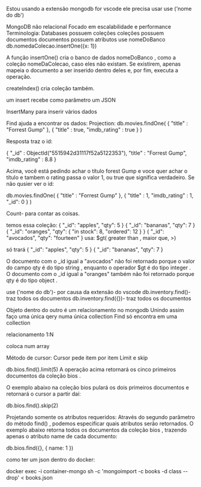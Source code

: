 Estou usando a extensão mongodb for vscode
ele precisa usar use ('nome do db')


MongoDB não relacional
Focado em escalabilidade e performance
Terminologia:
Databases possuem coleções 
coleções possuem documentos
documentos possuem atributos
use nomeDoBanco 
db.nomedaColecao.insertOne({x: 1})

 A função insertOne() cria  o banco de dados nomeDoBanco , como a coleção nomeDaColecao, caso eles não existam. Se existirem, apenas mapeia o documento a ser inserido dentro deles e, por fim, executa a operação.

 createIndex() cria coleção também.

 um insert recebe como parâmetro um JSON

 InsertMany para inserir vários dados

 Find ajuda a encontrar os dados:
Projection:
 db.movies.findOne(
    { "title" : "Forrest Gump" },
    { "title" : true, "imdb_rating" : true }
)

Resposta traz o id: 

{
    "_id" : ObjectId("5515942d31117f52a5122353"),
    "title" : "Forrest Gump",
    "imdb_rating" : 8.8
}

Acima, você está pedindo achar o título forest Gump e voce quer achar o título e tambem o rating
passa o valor 1, ou true que significa verdadeiro.
Se não qusier ver o id:

db.movies.findOne(
    { "title" : "Forrest Gump" },
    { "title" : 1, "imdb_rating" : 1, "_id": 0 }
)

Count- para contar as coisas.

temos essa coleção:
{ "_id": "apples", "qty": 5 }
{ "_id": "bananas", "qty": 7 }
{ "_id": "oranges", "qty": { "in stock": 8, "ordered": 12 } }
{ "_id": "avocados", "qty": "fourteen" }
usa:
$gt( greater than , maior que, >)


só trará 
{ "_id": "apples", "qty": 5 }
{ "_id": "bananas", "qty": 7 }

O documento com o _id igual a "avocados" não foi retornado porque o valor do campo qty é do tipo string , enquanto o operador $gt é do tipo integer .
O documento com o _id igual a "oranges" também não foi retornado porque qty é do tipo object .

use ('nome do db')- por causa da extensão do vscode
db.inventory.find()-traz todos os documentos
db.inventory.find({})- traz todos os documentos

Objeto dentro do outro é um relacionamento no mongodb
Unindo assim faço uma única qery numa única collection
Find só encontra em uma collection

relacionamento 1:N

coloca num array

Método de cursor: Cursor pede item por item
Limit e skip

db.bios.find().limit(5)
A operação acima retornará os cinco primeiros documentos da coleção bios .

O exemplo abaixo na coleção bios pulará os dois primeiros documentos e retornará o cursor a partir daí:

db.bios.find().skip(2)


Projetando somente os atributos requeridos:
Através do segundo parâmetro do método find() , podemos especificar quais atributos serão retornados. O exemplo abaixo retorna todos os documentos da coleção bios , trazendo apenas o atributo name de cada documento:

db.bios.find({}, { name: 1 })

como ter um json dentro do docker:

docker exec -i container-mongo sh -c 'mongoimport -c books -d class --drop' < books.json